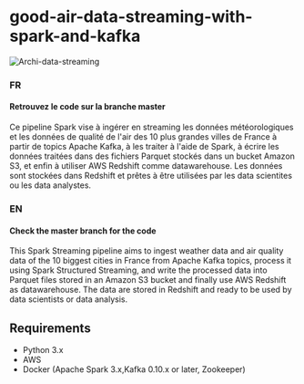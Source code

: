 # good-air-data-streaming-with-spark-and-kafka

![Archi-data-streaming](https://github.com/Oiver237/good-air-data-streaming-with-spark-and-kafka/assets/73575249/3abad8ad-4be0-4887-b99e-3a329ce876e9)




### FR

#### Retrouvez le code sur la branche master
Ce pipeline Spark vise à ingérer en streaming les données météorologiques et les données de qualité de l'air des 10 plus grandes villes de France à partir de topics Apache Kafka, à les traiter à l'aide de Spark, à écrire les données traitées dans des fichiers Parquet stockés dans un bucket Amazon S3, et enfin à utiliser AWS Redshift comme datawarehouse. Les données sont stockées dans Redshift et prêtes à être utilisées par les data scientites ou les data analystes.

### EN
#### Check the master branch for the code
This Spark Streaming pipeline aims to ingest weather data and air quality data of the 10 biggest cities in France from Apache Kafka topics, process it using Spark Structured Streaming, and write the processed data into Parquet files stored in an Amazon S3 bucket and finally use AWS Redshift as datawarehouse.
The data are stored in Redshift and ready to be used by data scientists or data analysis.


## Requirements
- Python 3.x
- AWS
- Docker (Apache Spark 3.x,Kafka 0.10.x or later, Zookeeper)
